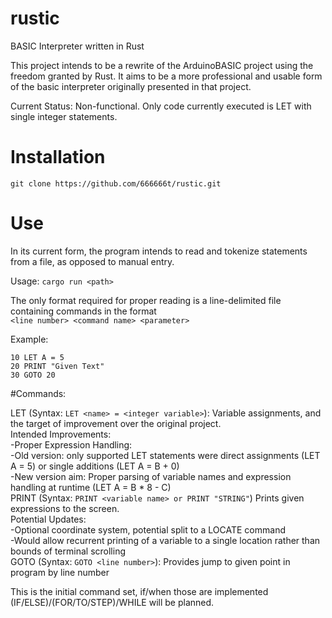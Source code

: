 # rustic
BASIC Interpreter written in Rust

This project intends to be a rewrite of the ArduinoBASIC project using the freedom granted by Rust.
It aims to be a more professional and usable form of the basic interpreter originally presented in that project.

Current Status: Non-functional. Only code currently executed is LET with single integer statements.

# Installation 
```
git clone https://github.com/666666t/rustic.git
```

# Use
In its current form, the program intends to read and tokenize statements from a file, as opposed to manual entry.

Usage: `cargo run <path>`

The only format required for proper reading is a line-delimited file containing commands in the format  
`<line number> <command name> <parameter>`  

Example:

```
10 LET A = 5  
20 PRINT "Given Text"  
30 GOTO 20  
```

#Commands:

LET (Syntax: `LET <name> = <integer variable>`): Variable assignments, and the target of improvement over the original project.  
Intended Improvements:  
  -Proper Expression Handling:  
    -Old version: only supported LET statements were direct assignments (LET A = 5) or single additions (LET A = B + 0)  
    -New version aim: Proper parsing of variable names and expression handling at runtime (LET A = B * 8 - C)  
PRINT (Syntax: `PRINT <variable name> or PRINT "STRING"`) Prints given expressions to the screen.  
Potential Updates:  
  -Optional coordinate system, potential split to a LOCATE command  
    -Would allow recurrent printing of a variable to a single location rather than bounds of terminal scrolling  
GOTO (Syntax: `GOTO <line number>`): Provides jump to given point in program by line number  

This is the initial command set, if/when those are implemented (IF/ELSE)/(FOR/TO/STEP)/WHILE will be planned.  
